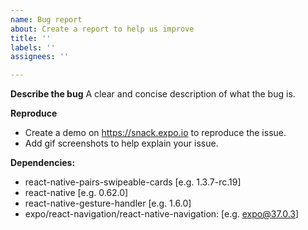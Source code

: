 ```yaml
---
name: Bug report
about: Create a report to help us improve
title: ''
labels: ''
assignees: ''

---
```


**Describe the bug**
A clear and concise description of what the bug is.

**Reproduce**
- Create a demo on https://snack.expo.io to reproduce the issue.
- Add gif screenshots to help explain your issue.

**Dependencies:**
 - react-native-pairs-swipeable-cards [e.g. 1.3.7-rc.19]
 - react-native [e.g. 0.62.0]
 - react-native-gesture-handler [e.g. 1.6.0]
 - expo/react-navigation/react-native-navigation: [e.g. expo@37.0.3]